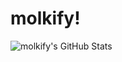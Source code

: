 <h1>molkify!</h1>
<img src="https://github-readme-stats.vercel.app/api?username=molkify&theme=dark&show_icons=true&hide_border=true&count_private=true" alt="molkify's GitHub Stats" />
